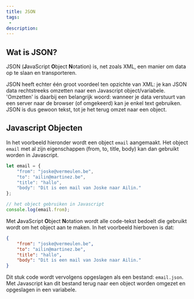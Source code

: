 ```yaml
---
title: JSON
tags: 
 - 
description:
---
```


## Wat is JSON?

JSON (**J**avaScript **O**bject **N**otation) is, net zoals XML, een manier om data op te slaan en transporteren. 

JSON heeft echter één groot voordeel ten opzichte van XML: je kan JSON data rechtstreeks omzetten naar een Javascript object/variabele. 'Omzetten' is daarbij een belangrijk woord: wanneer je data verstuurt van een server naar de browser (of omgekeerd) kan je enkel text gebruiken. JSON is dus gewoon tekst, tot je het terug omzet naar een object.

## Javascript Objecten

In het voorbeeld hieronder wordt een object `email` aangemaakt. Het object `email` met al zijn eigenschappen (from, to, title, body) kan dan gebruikt worden in Javascript.

```javascript
let email = {
    "from": "joske@vermeulen.be",
    "to": "ailin@martinez.be",
    "title": "hallo",
    "body": "Dit is een mail van Joske naar Ailin."
};

// het object gebruiken in Javascript
console.log(email.from);
```

Met **J**avaScript **O**bject **N**otation wordt alle code-tekst bedoelt die gebruikt wordt om het object aan te maken. In het voorbeeld hierboven is dat:


```json
{
    "from": "joske@vermeulen.be",
    "to": "ailin@martinez.be",
    "title": "hallo",
    "body": "Dit is een mail van Joske naar Ailin."
}
```

Dit stuk code wordt vervolgens opgeslagen als een bestand: `email.json`. Met Javascript kan dit bestand terug naar een object worden omgezet en opgeslagen in een variabele.